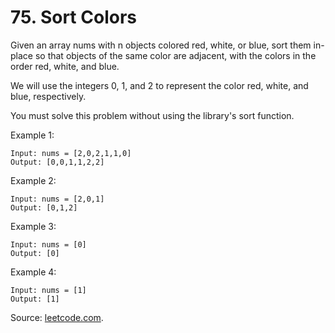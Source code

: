 # 75. Sort Colors

Given an array nums with n objects colored red, white, or blue, sort them in-place so that objects of the same color are adjacent, with the colors in the order red, white, and blue.

We will use the integers 0, 1, and 2 to represent the color red, white, and blue, respectively.

You must solve this problem without using the library's sort function.

Example 1:

```
Input: nums = [2,0,2,1,1,0]
Output: [0,0,1,1,2,2]

```

Example 2:

```
Input: nums = [2,0,1]
Output: [0,1,2]
```

Example 3:

```
Input: nums = [0]
Output: [0]
```

Example 4:

```
Input: nums = [1]
Output: [1]
```

Source: [leetcode.com](https://leetcode.com/problems/sort-colors/).
